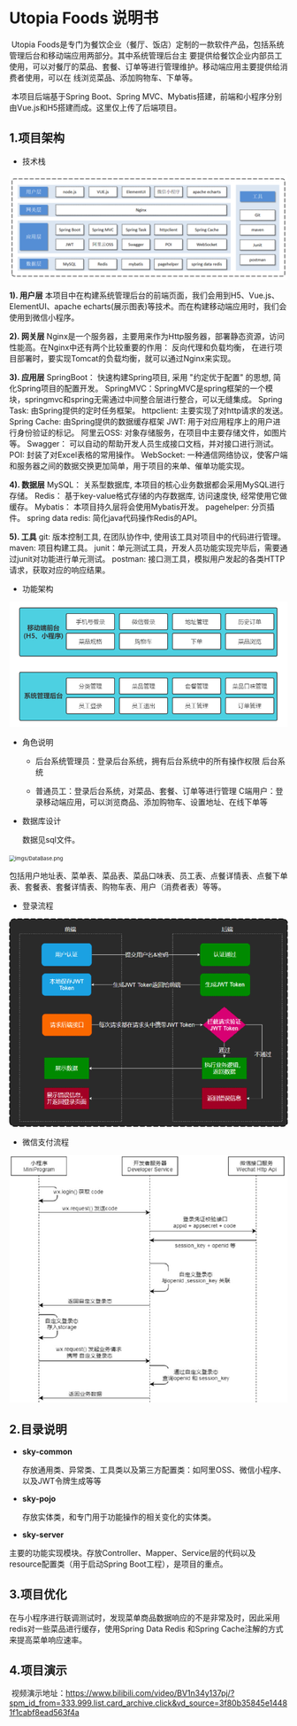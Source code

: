 # Utopia Foods 说明书

​	Utopia Foods是专门为餐饮企业（餐厅、饭店）定制的一款软件产品，包括系统管理后台和移动端应用两部分。其中系统管理后台主 要提供给餐饮企业内部员工使用，可以对餐厅的菜品、套餐、订单等进行管理维护。移动端应用主要提供给消费者使用，可以在 线浏览菜品、添加购物车、下单等。

​	本项目后端基于Spring Boot、Spring MVC、Mybatis搭建，前端和小程序分别由Vue.js和H5搭建而成。这里仅上传了后端项目。

## 1.项目架构

+ 技术栈

<img src="imgs/Service.png" alt="imgs/Service.png" style="zoom:67%;" />

**1). 用户层**  本项目中在构建系统管理后台的前端页面，我们会用到H5、Vue.js、ElementUI、apache echarts(展示图表)等技术。而在构建移动端应用时，我们会使用到微信小程序。 

**2). 网关层**  Nginx是一个服务器，主要用来作为Http服务器，部署静态资源，访问性能高。在Nginx中还有两个比较重要的作用： 反向代理和负载均衡， 在进行项目部署时，要实现Tomcat的负载均衡，就可以通过Nginx来实现。 

**3). 应用层**  SpringBoot： 快速构建Spring项目, 采用 "约定优于配置" 的思想, 简化Spring项目的配置开发。  SpringMVC：SpringMVC是spring框架的一个模块，springmvc和spring无需通过中间整合层进行整合，可以无缝集成。  Spring Task:  由Spring提供的定时任务框架。  httpclient:  主要实现了对http请求的发送。  Spring Cache:  由Spring提供的数据缓存框架  JWT:  用于对应用程序上的用户进行身份验证的标记。  阿里云OSS:  对象存储服务，在项目中主要存储文件，如图片等。  Swagger： 可以自动的帮助开发人员生成接口文档，并对接口进行测试。  POI:  封装了对Excel表格的常用操作。  WebSocket: 一种通信网络协议，使客户端和服务器之间的数据交换更加简单，用于项目的来单、催单功能实现。

**4). 数据层**  MySQL： 关系型数据库, 本项目的核心业务数据都会采用MySQL进行存储。  Redis： 基于key-value格式存储的内存数据库, 访问速度快, 经常使用它做缓存。  Mybatis： 本项目持久层将会使用Mybatis开发。  pagehelper:  分页插件。  spring data redis:  简化java代码操作Redis的API。

**5). 工具**  git: 版本控制工具, 在团队协作中, 使用该工具对项目中的代码进行管理。  maven: 项目构建工具。  junit：单元测试工具，开发人员功能实现完毕后，需要通过junit对功能进行单元测试。  postman:  接口测工具，模拟用户发起的各类HTTP请求，获取对应的响应结果。

+ 功能架构

 <img src="imgs/model.png" alt="imgs/model.png" style="zoom:67%;" />

+ 角色说明

  + 后台系统管理员：登录后台系统，拥有后台系统中的所有操作权限 后台系统

  + 普通员工：登录后台系统，对菜品、套餐、订单等进行管理 C端用户：登录移动端应用，可以浏览商品、添加购物车、设置地址、在线下单等

+ 数据库设计

  数据见sql文件。

 <img src="imgs/DataBase.png" alt="imgs/DataBase.png" style="zoom:67%;" />

​	包括用户地址表、菜单表、菜品表、菜品口味表、员工表、点餐详情表、点餐下单表、套餐表、套餐详情表、购物车表、用户（消费者表）等等。




+ 登录流程

 <img src="imgs/login.png" alt="imgs/login.png" style="zoom:67%;" />

+ 微信支付流程
  
 <img src="imgs/WechatLogin.png" alt="imgs/WechatLogin.png" style="zoom:67%;" />

## 2.目录说明

+ **sky-common**

  存放通用类、异常类、工具类以及第三方配置类：如阿里OSS、微信小程序、以及JWT令牌生成等等

+ **sky-pojo**

  存放实体类，和专门用于功能操作的相关变化的实体类。

+ **sky-server**

​	主要的功能实现模块。存放Controller、Mapper、Service层的代码以及resource配置类（用于启动Spring Boot工程），是项目的重点。

## 3.项目优化

​	在与小程序进行联调测试时，发现菜单商品数据响应的不是非常及时，因此采用redis对一些菜品进行缓存，使用Spring Data Redis 和Spring Cache注解的方式来提高菜单响应速率。

## 4.项目演示

​	视频演示地址：https://www.bilibili.com/video/BV1n34y137pj/?spm_id_from=333.999.list.card_archive.click&vd_source=3f80b35845e14481f1cabf8ead563f4a

